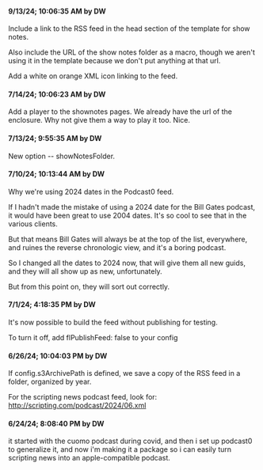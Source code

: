 #### 9/13/24; 10:06:35 AM by DW

Include a link to the RSS feed in the head section of the template for show notes. 

Also include the URL of the show notes folder as a macro, though we aren't using it in the template because we don't put anything at that url. 

Add a white on orange XML icon linking to the feed. 

#### 7/14/24; 10:06:23 AM by DW

Add a player to the shownotes pages. We already have the url of the enclosure. Why not give them a way to play it too. Nice. 

#### 7/13/24; 9:55:35 AM by DW

New option -- showNotesFolder.

#### 7/10/24; 10:13:44 AM by DW

Why we're using 2024 dates in the Podcast0 feed.

If I hadn't made the mistake of using a 2024 date for the Bill Gates podcast, it would have been great to use 2004 dates. It's so cool to see that in the various clients.

But that means Bill Gates will always be at the top of the list, everywhere, and ruines the reverse chronologic view, and it's a boring podcast. 

So I changed all the dates to 2024 now, that will give them all new guids, and they will all show up as new, unfortunately. 

But from this point on, they will sort out correctly. 

#### 7/1/24; 4:18:35 PM by DW

It's now possible to build the feed without publishing for testing.

To turn it off, add flPublishFeed: false to your config

#### 6/26/24; 10:04:03 PM by DW

If config.s3ArchivePath is defined, we save a copy of the RSS feed in a folder, organized by year.

For the scripting news podcast feed, look for: http://scripting.com/podcast/2024/06.xml

#### 6/24/24; 8:08:40 PM by DW

it started with the cuomo podcast during covid, and then i set up podcast0 to generalize it, and now i'm making it a package so i can easily turn scripting news into an apple-compatible podcast. 

